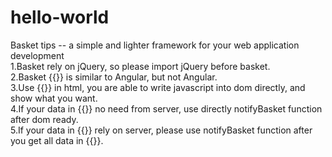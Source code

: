 # hello-world
Basket tips -- a simple and lighter framework for your web application development<br>
1.Basket rely on jQuery, so please import jQuery before basket.<br>
2.Basket {{}} is similar to Angular, but not Angular.<br>
3.Use {{}} in html, you are able to write javascript into dom directly, and show what you want.<br>
4.If your data in {{}} no need from server, use directly notifyBasket function after dom ready.<br>
5.If your data in {{}} rely on server, please use notifyBasket function after you get all data in {{}}.<br>
